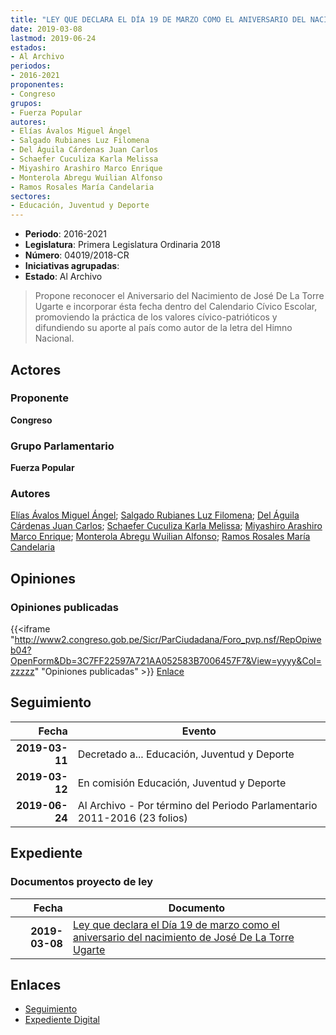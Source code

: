 ```yaml
---
title: "LEY QUE DECLARA EL DÍA 19 DE MARZO COMO EL ANIVERSARIO DEL NACIMIENTO DE JOSÉ DE LA TORRE UGARTE"
date: 2019-03-08
lastmod: 2019-06-24
estados:
- Al Archivo
periodos:
- 2016-2021
proponentes:
- Congreso
grupos:
- Fuerza Popular
autores:
- Elías Ávalos Miguel Ángel
- Salgado Rubianes Luz Filomena
- Del Águila Cárdenas Juan Carlos
- Schaefer Cuculiza Karla Melissa
- Miyashiro Arashiro Marco Enrique
- Monterola Abregu Wuilian Alfonso
- Ramos Rosales María Candelaria
sectores:
- Educación, Juventud y Deporte
---
```

- **Periodo**: 2016-2021
- **Legislatura**: Primera Legislatura Ordinaria 2018
- **Número**: 04019/2018-CR
- **Iniciativas agrupadas**: 
- **Estado**: Al Archivo

> Propone reconocer el Aniversario del Nacimiento de José De La Torre Ugarte e incorporar ésta fecha dentro del Calendario Cívico Escolar, promoviendo la práctica de los valores cívico-patrióticos y difundiendo su aporte al país como autor de la letra del Himno Nacional.


## Actores

### Proponente

**Congreso**

### Grupo Parlamentario

**Fuerza Popular**

### Autores

[Elías Ávalos Miguel Ángel](mailto:mailto:melias@congreso.gob.pe); [Salgado Rubianes Luz Filomena](mailto:mailto:lsalgado@congreso.gob.pe); [Del Águila Cárdenas Juan Carlos](mailto:mailto:jdelaguila@congreso.gob.pe); [Schaefer Cuculiza Karla Melissa](mailto:mailto:kschaefer@congreso.gob.pe); [Miyashiro Arashiro Marco Enrique](mailto:mailto:mmiyashiro@congreso.gob.pe); [Monterola Abregu Wuilian Alfonso](mailto:mailto:wmonterola@congreso.gob.pe); [Ramos Rosales María Candelaria](mailto:mailto:mramosr@congreso.gob.pe)

## Opiniones

### Opiniones publicadas

{{<iframe "http://www2.congreso.gob.pe/Sicr/ParCiudadana/Foro_pvp.nsf/RepOpiweb04?OpenForm&Db=3C7FF22597A721AA052583B7006457F7&View=yyyy&Col=zzzzz" "Opiniones publicadas" >}}
[Enlace](http://www2.congreso.gob.pe/Sicr/ParCiudadana/Foro_pvp.nsf/RepOpiweb04?OpenForm&Db=3C7FF22597A721AA052583B7006457F7&View=yyyy&Col=zzzzz)


## Seguimiento

| Fecha | Evento |
|------:|--------|
| **2019-03-11** | Decretado a... Educación, Juventud y Deporte |
| **2019-03-12** | En comisión Educación, Juventud y Deporte |
| **2019-06-24** | Al Archivo - Por término del Periodo Parlamentario 2011-2016 (23 folios) |

## Expediente

### Documentos proyecto de ley

| Fecha | Documento |
|------:|-----------|
| **2019-03-08** | [Ley que declara el Día 19 de marzo como el aniversario del nacimiento de José De La Torre Ugarte](http://www.leyes.congreso.gob.pe/Documentos/2016_2021/Proyectos_de_Ley_y_de_Resoluciones_Legislativas/PL0401920190308.pdf) |

## Enlaces

- [Seguimiento](http://www2.congreso.gob.pe/Sicr/TraDocEstProc/CLProLey2016.nsf/f7fff46988ca05b1052578e100829cc7/76a90cba0ea4200c052583b7005d97bb?OpenDocument)
- [Expediente Digital](http://www2.congreso.gob.pe/Sicr/TraDocEstProc/CLProLey2016.nsf/f7fff46988ca05b1052578e100829cc7/76a90cba0ea4200c052583b7005d97bb?OpenDocument&Click=05257FB7005EB655.eb71d0cf91d8294e05256cdf006b5706/$Body/0.1C6C)

